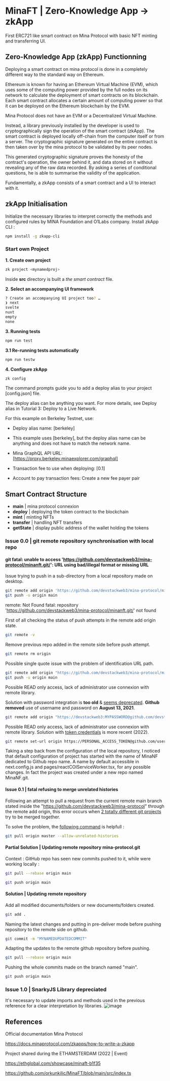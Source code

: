 # MinaFT | Zero-Knowledge App -> zkApp

First ERC721 like smart contract on Mina Protocol with basic NFT minting and transferring UI.

## Zero-Knowledge App (zkApp) Functionning

Deploying a smart contract on mina protocol is done in a completely different way to the standard way on Ethereum.

Ethereum is known for having an Ethereum Virtual Machine (EVM), which uses some of the computing power provided by the full nodes on its network to calculate the deployment of smart contracts on its blockchain.
Each smart contract allocates a certain amount of computing power so that it can be deployed on the Ethereum blockchain by the EVM.

Mina Protocol does not have an EVM or a Decentralized Virtual Machine.

Instead, a library previously installed by the developer is used to cryptographically sign the operation of the smart contract (zkApp). The smart contract is deployed locally off-chain from the computer itself or from a server. The cryptographic signature generated on the entire contract is then taken over by the mina protocol to be validated by its peer nodes.

This generated cryptographic signature proves the honesty of the contract's operation, the owner behind it, and data stored on it without revealing any of the raw data recorded. By asking a series of conditional questions, he is able to summarise the validity of the application.

Fundamentally, a zkApp consists of a smart contract and a UI to interact with it.

## zkApp Initialisation 
Initialize the necessary libraries to interpret correctly the methods and configured rules by MINA Foundation and O1Labs company. 
Install zkApp CLI :
```sh
npm install -g zkapp-cli
```
### Start own Project 
**1. Create own project**
```sh
zk project <mynamedproj>
```
Inside **src** directory is built a *the smart contract* file. 

**2. Select an accompanying UI framework**
```sh
? Create an accompanying UI project too? …
❯ next
svelte
nuxt
empty
none
```
**3. Running tests**
```sh
npm run test
```
**3.1 Re-running tests automatically**
```sh
npm run testw
```
**4. Configure zkApp**
```sh
zk config
```
The command prompts guide you to add a deploy alias to your project [config.json] file.

The deploy alias can be anything you want. For more details, see Deploy alias in Tutorial 3: Deploy to a Live Network.

For this example on Berkeley Testnet, use:

- Deploy alias name: [berkeley]

- This example uses [berkeley], but the deploy alias name can be anything and does not have to match the network name.

- Mina GraphQL API URL: [https://proxy.berkeley.minaexplorer.com/graphql]

- Transaction fee to use when deploying: [0.1]

- Account to pay transaction fees: Create a new fee payer pair
## Smart Contract Structure

- **main** | mina protocol connexion
- **deploy** | deploying the token contract to the blockchain
- **mint** | minting NFTs
- **transfer** | handling NFT transfers
- **getState** | display public address of the wallet holding the tokens

### Issue 0.0 | git remote repository synchronisation with local repo

#### git fatal: unable to access 'https://github.com/devstackweb3/mina-protocol/minanft.git/': URL using bad/illegal format or missing URL
Issue trying to push in a sub-directory from a local repository made on desktop.
```sh
git remote add origin 'https://github.com/devstackweb3/mina-protocol/minanft.git'
git push -u origin main
```
remote: Not Found
fatal: repository 'https://github.com/devstackweb3/mina-protocol/minanft.git/' not found

First of all checking the status of push attempts in the remote add origin state. 
```sh
git remote -v
```

Remove previous repo added in the remote side before push attempt. 
```sh
git remote rm origin
```

Possible single quote issue with the problem of identification URL path. 
```sh
git remote add origin "https://github.com/devstackweb3/mina-protocol/minanft.git"
git push -u origin main
```
Possible READ only access, lack of administrator use connexion with remote library. 

Solution with password integration is **too old** & [seems deprecated](https://stackoverflow.com/questions/10116373/git-push-error-repository-not-found).
**Github removed** use of username and password on **August 13, 2021**.
```sh
git remote add origin "https://devstackweb3:MYPASSWORD@github.com/devstackweb3/mina-protocol/minanft.git"
```

Possible READ only access, lack of administrator use connexion with remote library. 
Solution with [token credentials](https://docs.github.com/en/authentication/keeping-your-account-and-data-secure/managing-your-personal-access-tokens) is more recent (2022). 

```sh
git remote set-url origin https://PERSONAL_ACCESS_TOKEN@github.com/username/reponame.git
```

Taking a step back from the configuration of the local repository, I noticed that default configuration of project has started with the name of MinaNF dedicated to Github repo name. A name by default accessible in next.config.js and pages/reactCOIServiceWorker.tsx, for any possible changes. In fact the project was created under a new repo named MinaNF.git.

#### Issue 0.1 | fatal refusing to merge unrelated histories 
Following an attempt to pull a request from the current remote main branch stated inside the "https://github.com/devstackweb3/mina-protocol" through the remote add origin, this error occurs when [2 totally different git projects](https://www.educative.io/answers/the-fatal-refusing-to-merge-unrelated-histories-git-error) try to be merged together.

To solve the problem, the [following command](https://github.com/git/git/blob/master/Documentation/RelNotes/2.9.0.txt#L58-L68) is helpfull : 

```sh
git pull origin master --allow-unrelated-histories
```
#### Partial Solution | Updating remote repository mina-protocol.git
Context : GitHub repo has seen new commits pushed to it, while were working locally : 
```sh
git pull --rebase origin main
```
```sh
git push origin main
```

#### Solution | Updating remote repository 
Add all modified documents/folders or new documents/folders created. 
```sh
git add .
```
Naming the latest changes and putting in pre-deliver mode before pushing repository to the remote side on github. 
```sh
git commit -m "MYNAMEDUPDATEDCOMMIT"
```
Adapting the updates to the remote github repository before pushing. 
```sh
git pull --rebase origin main
```
Pushing the whole commits made on the branch named "main". 
```sh
git push origin main
```

### Issue 1.0 | SnarkyJS Library depreciated
It's necessary to update imports and methods used in the previous reference for a clear interpretation by libraries. 
![image](https://github.com/devstackweb3/mina-protocol/assets/118926098/e0c5996e-b78f-42db-8acb-31e3007aa9d2)

## References
Official documentation Mina Protocol 

https://docs.minaprotocol.com/zkapps/how-to-write-a-zkapp

Project shared during the ETHAMSTERDAM (2022 | Event)

https://ethglobal.com/showcase/minaft-b1f35

https://github.com/orkunkilic/MinaFT/blob/main/src/index.ts
